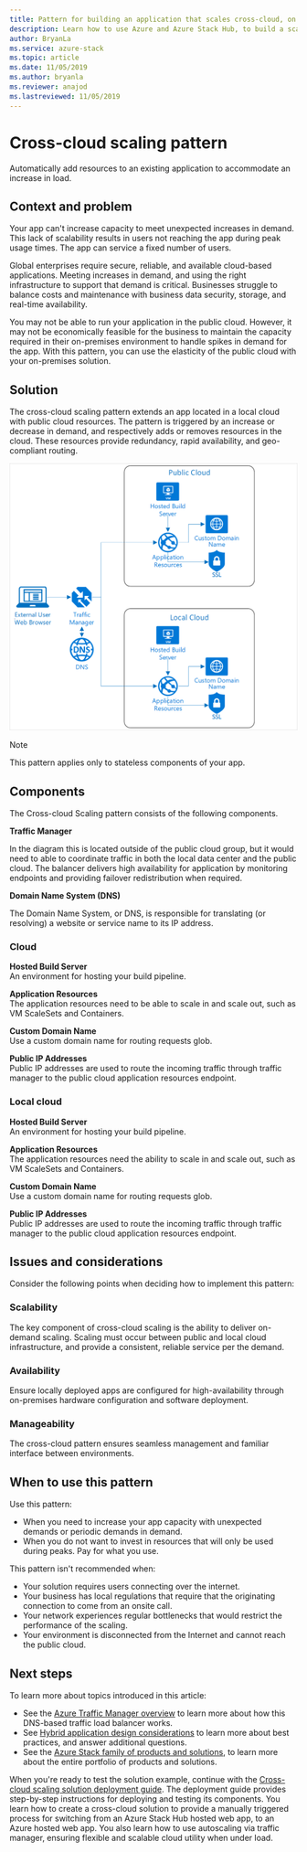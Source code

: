 ```yaml
---
title: Pattern for building an application that scales cross-cloud, on Azure and Azure Stack Hub.
description: Learn how to use Azure and Azure Stack Hub, to build a scalable cross-cloud application.
author: BryanLa
ms.service: azure-stack
ms.topic: article
ms.date: 11/05/2019
ms.author: bryanla
ms.reviewer: anajod
ms.lastreviewed: 11/05/2019
---
```


# Cross-cloud scaling pattern

Automatically add resources to an existing application to accommodate an increase in load.

## Context and problem

Your app can't increase capacity to meet unexpected increases in demand. This lack of scalability results in users not reaching the app during peak usage times. The app can service a fixed number of users.

Global enterprises require secure, reliable, and available cloud-based applications. Meeting increases in demand, and using the right infrastructure to support that demand is critical. Businesses struggle to balance costs and maintenance with business data security, storage, and real-time availability.

You may not be able to run your application in the public cloud. However, it may not be economically feasible for the business to maintain the capacity required in their on-premises environment to handle spikes in demand for the app. With this pattern, you can use the elasticity of the public cloud with your on-premises solution.

## Solution

The cross-cloud scaling pattern extends an app located in a local cloud with public cloud resources. The pattern is triggered by an increase or decrease in demand, and respectively adds or removes resources in the cloud. These resources provide redundancy, rapid availability, and geo-compliant routing.

![Cross-cloud scaling pattern](media/pattern-cross-cloud-scale/cross-cloud-scaling.png)

> [!NOTE]
> This pattern applies only to stateless components of your app.

## Components

The Cross-cloud Scaling pattern consists of the following components.

**Traffic Manager**  

In the diagram this is located outside of the public cloud group, but it would need to able to coordinate traffic in both the local data center and the public cloud. The balancer delivers high availability for application by monitoring endpoints and providing failover redistribution when required.

**Domain Name System (DNS)**  

The Domain Name System, or DNS, is responsible for translating (or resolving) a website or service name to its IP address.

### Cloud

**Hosted Build Server**  
An environment for hosting your build pipeline.

**Application Resources**  
The application resources need to be able to scale in and scale out, such as VM ScaleSets and Containers.

**Custom Domain Name**  
Use a custom domain name for routing requests glob.

**Public IP Addresses**  
Public IP addresses are used to route the incoming traffic through traffic manager to the public cloud application resources endpoint.  

### Local cloud

**Hosted Build Server**  
An environment for hosting your build pipeline.

**Application Resources**  
The application resources need the ability to scale in and scale out, such as VM ScaleSets and Containers.

**Custom Domain Name**  
Use a custom domain name for routing requests glob.

**Public IP Addresses**  
Public IP addresses are used to route the incoming traffic through traffic manager to the public cloud application resources endpoint. 

## Issues and considerations

Consider the following points when deciding how to implement this pattern:

### Scalability

The key component of cross-cloud scaling is the ability to deliver on-demand scaling. Scaling must occur between public and local cloud infrastructure, and provide a  consistent, reliable service per the demand.

### Availability

Ensure locally deployed apps are configured for high-availability through on-premises hardware configuration and software deployment.

### Manageability

The cross-cloud pattern ensures seamless management and familiar interface between environments.

## When to use this pattern

Use this pattern:

- When you need to increase your app capacity with unexpected demands or periodic demands in demand.
- When you do not want to invest in resources that will only be used during peaks. Pay for what you use.

This pattern isn't recommended when:

- Your solution requires users connecting over the internet.
- Your business has local regulations that require that the originating connection to come from an onsite call.
- Your network experiences regular bottlenecks that would restrict the performance of the scaling.
- Your environment is disconnected from the Internet and cannot reach the public cloud.

## Next steps

To learn more about topics introduced in this article:
- See the [Azure Traffic Manager overview](/azure/traffic-manager/traffic-manager-overview) to learn more about how this DNS-based traffic load balancer works.
- See [Hybrid application design considerations](overview-app-design-considerations.md) to learn more about best practices, and answer additional questions.
- See the [Azure Stack family of products and solutions](/azure-stack), to learn more about the entire portfolio of products and solutions.

When you're ready to test the solution example, continue with the [Cross-cloud scaling solution deployment guide](solution-deployment-guide-cross-cloud-scaling.md). The deployment guide provides step-by-step instructions for deploying and testing its components. You learn how to create a cross-cloud solution to provide a manually triggered process for switching from an Azure Stack Hub hosted web app, to an Azure hosted web app. You also learn how to use autoscaling via traffic manager, ensuring flexible and scalable cloud utility when under load.
